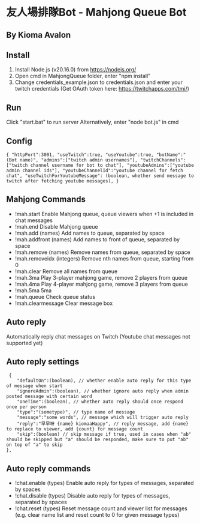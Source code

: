 # 友人場排隊Bot - Mahjong Queue Bot
## By Kioma Avalon

## Install
1. Install Node.js (v20.16.0) from https://nodejs.org/
2. Open cmd in MahjongQueue folder, enter "npm install"
3. Change credentials_example.json to credentials.json and enter your twitch credentials (Get OAuth token here: https://twitchapps.com/tmi/)

## Run
Click "start.bat" to run server
Alternatively, enter "node bot.js" in cmd

## Config
``
{
"httpPort":3001,
"useTwitch":true,
"useYoutube":true,
"botName":"(Bot name)",
"admins":["twitch admin usernames"],
"twitchChannels":["twitch channel username for bot to chat"],
"youtubeAdmins":["youtube admin channel ids"],
"youtubeChannelId":"youtube channel for fetch chat",
"useTwitchForYoutubeMessage": (boolean, whether send message to twitch after fetching youtube messages),
}
``

## Mahjong Commands
- !mah.start                Enable Mahjong queue, queue viewers when +1 is included in chat messages
- !mah.end                  Disable Mahjong queue
- !mah.add (names)          Add names to queue, separated by space
- !mah.addfront (names)     Add names to front of queue, separated by space
- !mah.remove (names)       Remove names from queue, separated by space
- !mah.removeidx (integers) Remove nth names from queue, starting from 0
- !mah.clear                Remove all names from queue
- !mah.3ma                  Play 3-player mahjong game, remove 2 players from queue
- !mah.4ma                  Play 4-player mahjong game, remove 3 players from queue
- !mah.5ma                  5ma
- !mah.queue                Check queue status
- !mah.clearmessage         Clear message box


## Auto reply
Automatically reply chat messages on Twitch 
(Youtube chat messages not supported yet)

## Auto reply settings
```
 {
    "defaultOn":(boolean), // whether enable auto reply for this type of message when start
    "ignoreAdmin":(boolean), // whether ignore auto reply when admin posted message with certain word 
    "oneTime":(boolean), // whether auto reply should once respond once per person
    "type":"(sometype)", // type name of message
    "message":"some words", // message which will trigger auto reply
    "reply":"早早呀 {name} kiomaaHappy", // reply message, add {name} to replace to viewer, add {count} for message count 
    "skip":(boolean) // skip message if true, used in cases when "ab" should be skipped but "a" should be responded, make sure to put "ab" on top of "a" to skip
},
```

## Auto reply commands
- !chat.enable (types)      Enable auto reply for types of messages, separated by spaces
- !chat.disable (types)     Disable auto reply for types of messages, separated by spaces
- !chat.reset (types)       Reset message count and viewer list for messages (e.g. clear name list and reset count to 0 for given message types)